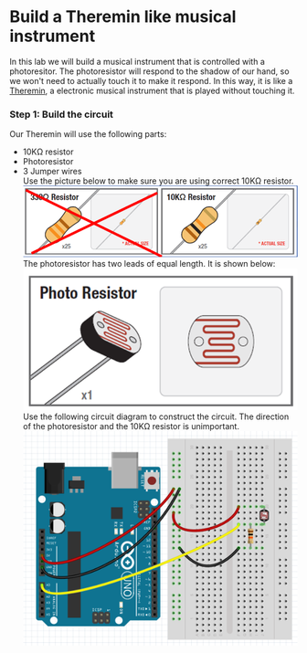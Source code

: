 # Build a Theremin like musical instrument
In this lab we will build a musical instrument that is controlled with a photoresitor. The photoresistor will respond to the shadow of our hand, so we won't need to actually touch it to make it respond. In this way, it is like a [Theremin](https://en.wikipedia.org/wiki/Theremin), a electronic musical instrument that is played without touching it.
### Step 1: Build the circuit
Our Theremin will use the following parts:
- 10KΩ resistor
- Photoresistor
- 3 Jumper wires   
Use the picture below to make sure you are using correct 10KΩ resistor.   
![](Theremin1.png)   
The photoresistor has two leads of equal length. It is shown below:   
![](Theremin2.png)    
Use the following circuit diagram to construct the circuit. The direction of the photoresistor and the 10KΩ resistor is unimportant.   
![](Theremin3.png)
